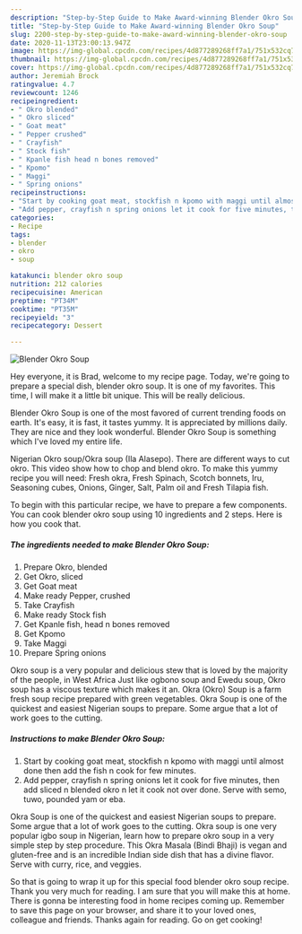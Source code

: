 ```yaml
---
description: "Step-by-Step Guide to Make Award-winning Blender Okro Soup"
title: "Step-by-Step Guide to Make Award-winning Blender Okro Soup"
slug: 2200-step-by-step-guide-to-make-award-winning-blender-okro-soup
date: 2020-11-13T23:00:13.947Z
image: https://img-global.cpcdn.com/recipes/4d877289268ff7a1/751x532cq70/blender-okro-soup-recipe-main-photo.jpg
thumbnail: https://img-global.cpcdn.com/recipes/4d877289268ff7a1/751x532cq70/blender-okro-soup-recipe-main-photo.jpg
cover: https://img-global.cpcdn.com/recipes/4d877289268ff7a1/751x532cq70/blender-okro-soup-recipe-main-photo.jpg
author: Jeremiah Brock
ratingvalue: 4.7
reviewcount: 1246
recipeingredient:
- " Okro blended"
- " Okro sliced"
- " Goat meat"
- " Pepper crushed"
- " Crayfish"
- " Stock fish"
- " Kpanle fish head n bones removed"
- " Kpomo"
- " Maggi"
- " Spring onions"
recipeinstructions:
- "Start by cooking goat meat, stockfish n kpomo with maggi until almost done then add the fish n cook for few minutes."
- "Add pepper, crayfish n spring onions let it cook for five minutes, then add sliced n blended okro n let it cook not over done. Serve with semo, tuwo, pounded yam or eba."
categories:
- Recipe
tags:
- blender
- okro
- soup

katakunci: blender okro soup 
nutrition: 212 calories
recipecuisine: American
preptime: "PT34M"
cooktime: "PT35M"
recipeyield: "3"
recipecategory: Dessert

---
```



![Blender Okro Soup](https://img-global.cpcdn.com/recipes/4d877289268ff7a1/751x532cq70/blender-okro-soup-recipe-main-photo.jpg)

Hey everyone, it is Brad, welcome to my recipe page. Today, we're going to prepare a special dish, blender okro soup. It is one of my favorites. This time, I will make it a little bit unique. This will be really delicious.

Blender Okro Soup is one of the most favored of current trending foods on earth. It's easy, it is fast, it tastes yummy. It is appreciated by millions daily. They are nice and they look wonderful. Blender Okro Soup is something which I've loved my entire life.

Nigerian Okro soup/Okra soup (Ila Alasepo). There are different ways to cut okro. This video show how to chop and blend okro. To make this yummy recipe you will need: Fresh okra, Fresh Spinach, Scotch bonnets, Iru, Seasoning cubes, Onions, Ginger, Salt, Palm oil and Fresh Tilapia fish.


To begin with this particular recipe, we have to prepare a few components. You can cook blender okro soup using 10 ingredients and 2 steps. Here is how you cook that.

<!--inarticleads1-->

##### The ingredients needed to make Blender Okro Soup:

1. Prepare  Okro, blended
1. Get  Okro, sliced
1. Get  Goat meat
1. Make ready  Pepper, crushed
1. Take  Crayfish
1. Make ready  Stock fish
1. Get  Kpanle fish, head n bones removed
1. Get  Kpomo
1. Take  Maggi
1. Prepare  Spring onions


Okro soup is a very popular and delicious stew that is loved by the majority of the people, in West Africa Just like ogbono soup and Ewedu soup, Okro soup has a viscous texture which makes it an. Okra (Okro) Soup is a farm fresh soup recipe prepared with green vegetables. Okra Soup is one of the quickest and easiest Nigerian soups to prepare. Some argue that a lot of work goes to the cutting. 

<!--inarticleads2-->

##### Instructions to make Blender Okro Soup:

1. Start by cooking goat meat, stockfish n kpomo with maggi until almost done then add the fish n cook for few minutes.
1. Add pepper, crayfish n spring onions let it cook for five minutes, then add sliced n blended okro n let it cook not over done. Serve with semo, tuwo, pounded yam or eba.


Okra Soup is one of the quickest and easiest Nigerian soups to prepare. Some argue that a lot of work goes to the cutting. Okra soup is one very popular igbo soup in Nigerian, learn how to prepare okro soup in a very simple step by step procedure. This Okra Masala (Bindi Bhaji) is vegan and gluten-free and is an incredible Indian side dish that has a divine flavor. Serve with curry, rice, and veggies. 

So that is going to wrap it up for this special food blender okro soup recipe. Thank you very much for reading. I am sure that you will make this at home. There is gonna be interesting food in home recipes coming up. Remember to save this page on your browser, and share it to your loved ones, colleague and friends. Thanks again for reading. Go on get cooking!
